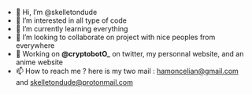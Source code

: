 - 👋 Hi, I’m @skelletondude
- 👀 I’m interested in all type of code
- 🌱 I’m currently learning everything
- 💞️ I’m looking to collaborate on project with nice peoples from everywhere
- 🤖 Working on **@cryptobotO_** on twitter, my personnal website, and an anime website
- 📫 How to reach me ? here is my two mail : hamoncelian@gmail.com and skelletondude@protonmail.com

